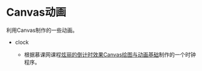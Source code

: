 Canvas动画
==========

利用Canvas制作的一些动画。

+ clock

  + 根据慕课网课程[炫丽的倒计时效果Canvas绘图与动画基础](http://www.imooc.com/learn/133)制作的一个时钟程序。
